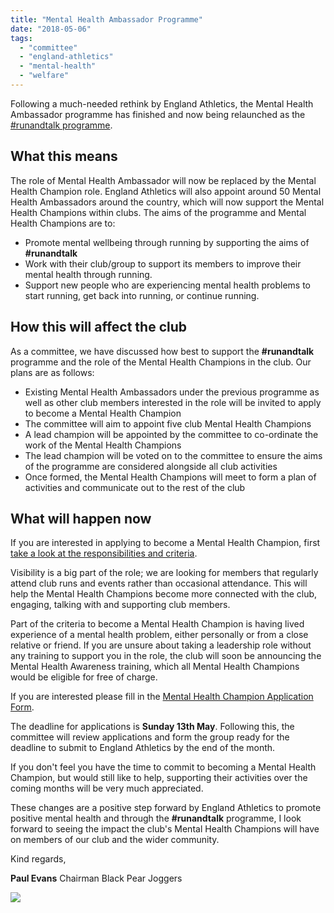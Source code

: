 ```yaml
---
title: "Mental Health Ambassador Programme"
date: "2018-05-06"
tags: 
  - "committee"
  - "england-athletics"
  - "mental-health"
  - "welfare"
---
```


Following a much-needed rethink by England Athletics, the Mental Health Ambassador programme has finished and now being relaunched as the [#runandtalk programme](https://www.englandathletics.org/clubs--community/mental-wellbeing/mental-health-ambassadors).

## What this means

The role of Mental Health Ambassador will now be replaced by the Mental Health Champion role. England Athletics will also appoint around 50 Mental Health Ambassadors around the country, which will now support the Mental Health Champions within clubs. The aims of the programme and Mental Health Champions are to:

- Promote mental wellbeing through running by supporting the aims of **#runandtalk**
- Work with their club/group to support its members to improve their mental health through running.
- Support new people who are experiencing mental health problems to start running, get back into running, or continue running.

## How this will affect the club

As a committee, we have discussed how best to support the **#runandtalk** programme and the role of the Mental Health Champions in the club. Our plans are as follows:

- Existing Mental Health Ambassadors under the previous programme as well as other club members interested in the role will be invited to apply to become a Mental Health Champion
- The committee will aim to appoint five club Mental Health Champions
- A lead champion will be appointed by the committee to co-ordinate the work of the Mental Health Champions
- The lead champion will be voted on to the committee to ensure the aims of the programme are considered alongside all club activities
- Once formed, the Mental Health Champions will meet to form a plan of activities and communicate out to the rest of the club

## What will happen now

If you are interested in applying to become a Mental Health Champion, first [take a look at the responsibilities and criteria](https://www.englandathletics.org/clubs--community/mental-wellbeing/mental-health-ambassadors).

Visibility is a big part of the role; we are looking for members that regularly attend club runs and events rather than occasional attendance. This will help the Mental Health Champions become more connected with the club, engaging, talking with and supporting club members.

Part of the criteria to become a Mental Health Champion is having lived experience of a mental health problem, either personally or from a close relative or friend. If you are unsure about taking a leadership role without any training to support you in the role, the club will soon be announcing the Mental Health Awareness training, which all Mental Health Champions would be eligible for free of charge.

If you are interested please fill in the [Mental Health Champion Application Form](https://bpj.typeform.com/to/KS5epr).

The deadline for applications is **Sunday 13th May**. Following this, the committee will review applications and form the group ready for the deadline to submit to England Athletics by the end of the month.

If you don't feel you have the time to commit to becoming a Mental Health Champion, but would still like to help, supporting their activities over the coming months will be very much appreciated.

These changes are a positive step forward by England Athletics to promote positive mental health and through the **#runandtalk** programme, I look forward to seeing the impact the club's Mental Health Champions will have on members of our club and the wider community.

Kind regards,

**Paul Evans** Chairman Black Pear Joggers

![](https://bpj.org.uk/wp-content/uploads/2012/05/committee-paul-evans-150x150.jpg)
